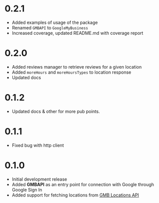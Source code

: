# 0.2.1

* Added examples of usage of the package
* Renamed `GMBAPI` to `GoogleMyBusiness`
* Increased coverage, updated README.md with coverage report

# 0.2.0

* Added reviews manager to retrieve reviews for a given location
* Added `moreHours` and `moreHoursTypes` to location response
* Updated docs

# 0.1.2

* Updated docs & other for more pub points.

# 0.1.1

* Fixed bug with http client

# 0.1.0

* Initial development release
* Added **GMBAPI** as an entry point for connection with Google through Google Sign In
* Added support for fetching locations from [GMB Locations API](https://developers.google.com/my-business/reference/rest/v4/accounts.locations) 